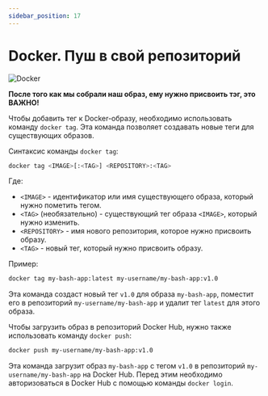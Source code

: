 ```yaml
---
sidebar_position: 17
---
```


# Docker. Пуш в свой репозиторий

![Docker](https://img.shields.io/badge/docker-%230db7ed.svg?style=for-the-badge&logo=docker&logoColor=white)

**После того как мы собрали наш образ, ему нужно присвоить тэг, это ВАЖНО!**

Чтобы добавить тег к Docker-образу, необходимо использовать команду `docker tag`. Эта команда позволяет создавать новые теги для существующих образов.

Синтаксис команды `docker tag`:

```bash
docker tag <IMAGE>[:<TAG>] <REPOSITORY>:<TAG>
```

Где:

- `<IMAGE>` - идентификатор или имя существующего образа, который нужно пометить тегом.
- `<TAG>` (необязательно) - существующий тег образа `<IMAGE>`, который нужно изменить.
- `<REPOSITORY>` - имя нового репозитория, которое нужно присвоить образу.
- `<TAG>` - новый тег, который нужно присвоить образу.

Пример:

```bash
docker tag my-bash-app:latest my-username/my-bash-app:v1.0
```

Эта команда создаст новый тег `v1.0` для образа `my-bash-app`, поместит его в репозиторий `my-username/my-bash-app` и удалит тег `latest` для этого образа.

Чтобы загрузить образ в репозиторий Docker Hub, нужно также использовать команду `docker push`:

```bash
docker push my-username/my-bash-app:v1.0
```

Эта команда загрузит образ `my-bash-app` с тегом `v1.0` в репозиторий `my-username/my-bash-app` на Docker Hub. Перед этим необходимо авторизоваться в Docker Hub с помощью команды `docker login`.